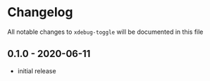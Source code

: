 # Changelog

All notable changes to `xdebug-toggle` will be documented in this file

## 0.1.0 - 2020-06-11

- initial release
